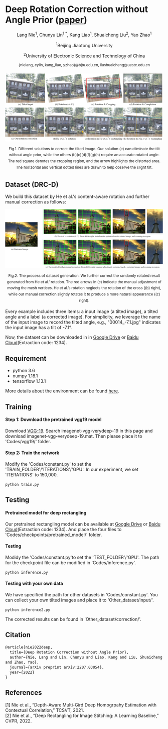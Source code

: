 # Deep Rotation Correction without Angle Prior ([paper](https://arxiv.org/abs/2207.03054))
<p align="center">Lang Nie<sup>1</sup>, Chunyu Lin<sup>1 *</sup>, Kang Liao<sup>1</sup>, Shuaicheng Liu<sup>2</sup>, Yao Zhao<sup>1</sup></p>
<p align="center"><sup>1</sup>Beijing Jiaotong University</p>
<p align="center"><sup>2</sup>University of Electronic Science and Technology of China</p>
<p align="center"><sup>{nielang, cylin, kang_liao, yzhao}@bjtu.edu.cn, liushuaicheng@uestc.edu.cn</sup></p>

<div align=center>
<img src="https://github.com/nie-lang/RotationCorrection/blob/main/fig1.jpg"/>
</div>
<p align="center"><sup>Fig.1. Different solutions to correct the tilted image. Our solution (e) can eliminate the tilt without angle prior, while the others (b)(c)(d)(f)(g)(h) require an accurate rotated angle. The red square denotes the cropping region, and the arrow highlights the distorted area. The horizontal and vertical dotted lines are drawn to help observe the slight tilt.</sup></p>

## Dataset (DRC-D)
We build this dataset by He et al.'s content-aware rotation and further manual correction as follows:
<div align=center>
<img src="https://github.com/nie-lang/RotationCorrection/blob/main/dataset.jpg"/>
</div>
<p align="center"><sup>Fig.2. The process of dataset generation. We further correct the randomly rotated result generated from He et al.’ rotation. The red arrows in (c) indicate the manual adjustment of moving the mesh vertices. He et al.’s rotation neglects the rotation of the cross ((b) right), while our manual correction slightly rotates it to produce a more natural appearance ((c) right).</sup></p>

Every example includes three items: a input image (a tilted image), a tilted angle and a label (a corrected image). For simplicity, we leverage the name of the input image to record the tilted angle, e.g., "00014_-7.1.jpg" indicates the input image has a tilt of -7.1°.

Now, the dataset can be downloaded in in [Google Drive](https://drive.google.com/drive/folders/1y8964QKakL1zJsuzuivCx41_YkrsOKv_?usp=share_link) or [Baidu Cloud](https://pan.baidu.com/s/1WByNz64oNoSRbuzCgcnXGQ)(Extraction code: 1234).

## Requirement
* python 3.6
* numpy 1.18.1
* tensorflow 1.13.1

More details about the environment can be found [here](https://github.com/nie-lang/DeepRectangling/issues/4).

## Training
#### Step 1: Download the pretrained vgg19 model
Download [VGG-19](https://www.vlfeat.org/matconvnet/pretrained/#downloading-the-pre-trained-models). Search imagenet-vgg-verydeep-19 in this page and download imagenet-vgg-verydeep-19.mat. Then please place it to 'Codes/vgg19/' folder.

#### Step 2: Train the network
Modify the 'Codes/constant.py' to set the 'TRAIN_FOLDER'/'ITERATIONS'/'GPU'. In our experiment, we set 'ITERATIONS' to 150,000. 

```
python train.py
```

## Testing
#### Pretrained model for deep rectangling
Our pretrained rectangling model can be available at [Google Drive](https://drive.google.com/drive/folders/1gEsE-7QBPcbH-kfHqYYR67C-va7vztxO?usp=sharing) or [Baidu Cloud](https://pan.baidu.com/s/19jRzz_1E97X35j6qmWm_kg)(Extraction code: 1234). And place the four files to 'Codes/checkpoints/pretrained_model/' folder.
#### Testing 
Modidy the 'Codes/constant.py'to set the 'TEST_FOLDER'/'GPU'. The path for the checkpoint file can be modified in 'Codes/inference.py'.

```
python inference.py
```
#### Testing with your own data
We have specified the path for other datasets in 'Codes/constant.py'. You can collect your own tilted images and place it to 'Other_dataset/input/'.

```
python inference2.py
```
The corrected results can be found in 'Other_dataset/correction/'.

## Citation
```
@article{nie2022deep,
  title={Deep Rotation Correction without Angle Prior},
  author={Nie, Lang and Lin, Chunyu and Liao, Kang and Liu, Shuaicheng and Zhao, Yao},
  journal={arXiv preprint arXiv:2207.03054},
  year={2022}
}
```

## References
[1] Nie et al., “Depth-Aware Multi-Gird Deep Homogrpahy Estimation with Contextual Correlation,” TCSVT, 2021.  
[2] Nie et al., “Deep Rectangling for Image Stitching: A Learning Baseline,” CVPR, 2022.  
